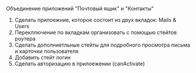Объединение приложений "Почтовый ящик" и "Контакты"

1. Сделать прилоежние, которое состоит из двух вкладок: Mails & Users
2. Перекллючение по вкладкам организовать с помощью стейтов роутера
3. Сделать дополниетльные стейты для подробного просмотра письма и карточки пользователя
4. Добавить стейт логин
5. Сделать авторизацию в прилоежении (canActivate)